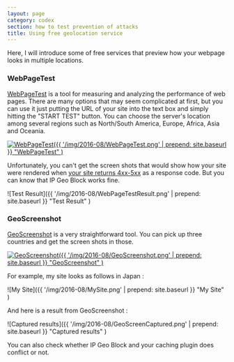 ```yaml
---
layout: page
category: codex
section: how to test prevention of attacks
title: Using free geolocation service
---
```


Here, I will introduce some of free services that preview how your webpage 
looks in multiple locations.

<!--more-->

### WebPageTest ###

[WebPageTest][WebPageTest] is a tool for measuring and analyzing the 
performance of web pages. There are many options that may seem complicated 
at first, but you can use it just putting the URL of your site into the text 
box and simply hitting the "START TEST" button. You can choose the server's 
location among several regions such as North/South America, Europe, Africa, 
Asia and Oceania.

[![WebPageTest]({{ '/img/2016-08/WebPageTest.png' | prepend: site.baseurl }}
  "WebPageTest"
)](https://www.webpagetest.org/ "WebPagetest - Website Performance and Optimization Test")

Unfortunately, you can't get the screen shots that would show how your site 
were rendered when [your site returns 4xx-5xx][ResultCodes] as a response code.
But you can know that IP Geo Block works fine.

![Test Result]({{ '/img/2016-08/WebPageTestResult.png' | prepend: site.baseurl }}
 "Test Result"
)

### GeoScreenshot ###

[GeoScreenshot][GeoScreenshot] is a very straightforward tool. You can pick up 
three countries and get the screen shots in those.

[![GeoScreenshot]({{ '/img/2016-08/GeoScreenshot.png' | prepend: site.baseurl }}
  "GeoScreenshot"
)](https://www.geoscreenshot.com/ "GeoScreenshot - Easy GeoIP, SEO, Local Ad and CDN Testing from Multiple Locations")

For example, my site looks as follows in Japan :

![My Site]({{ '/img/2016-08/MySite.png' | prepend: site.baseurl }}
 "My Site"
)

And here is a result from GeoScreenshot :

![Captured results]({{ '/img/2016-08/GeoScreenCaptured.png' | prepend: site.baseurl }}
 "Captured results"
)

You can also check whether IP Geo Block and your caching plugin does conflict 
or not.

[IP-Geo-Block]:  https://wordpress.org/plugins/ip-geo-block/ "WordPress › IP Geo Block « WordPress Plugins"
[WebPageTest]:   https://www.webpagetest.org/ "WebPagetest - Website Performance and Optimization Test"
[ResultCodes]:   https://sites.google.com/a/webpagetest.org/docs/using-webpagetest/result-codes "Result Codes - WebPagetest Documentation"
[GeoScreenshot]: https://www.geoscreenshot.com/ "GeoScreenshot - Easy GeoIP, SEO, Local Ad and CDN Testing from Multiple Locations"
